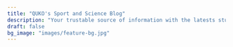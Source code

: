 ```yaml
---
title: "QUKO's Sport and Science Blog"
description: "Your trustable source of information with the latests studies and discoveries in your sport"
draft: false
bg_image: "images/feature-bg.jpg"
---
```

